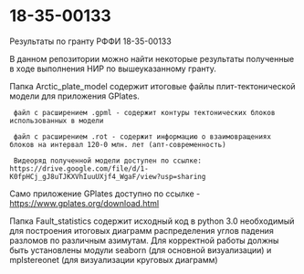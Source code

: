 # 18-35-00133
Результаты по гранту РФФИ 18-35-00133

В данном репозитории можно найти некоторые результаты полученные в ходе выполнения НИР по вышеуказанному гранту.

  Папка Arctic_plate_model содержит итоговые файлы плит-тектонической модели для приложения GPlates.
     
     файл с расширением .gpml - содержит контуры тектонических блоков использованных в модели
      
     файл с расширением .rot - содержит информацию о взаимовращениях блоков на интервал 120-0 млн. лет (апт-современность)
      
     Видеоряд полученной модели доступен по ссылке: https://drive.google.com/file/d/1-K0fpHCj_gJ8uTJKXVhIuuUXjf4_WgaF/view?usp=sharing
  
  Само приложение GPlates доступно по ссылке - https://www.gplates.org/download.html

  Папка Fault_statistics содержит исходный код в python 3.0 необходимый для построения итоговых диаграмм распределения углов падения    разломов по различным азимутам. Для корректной работы должны быть установлены модули seaborn (для основной визуализации) и mplstereonet (для визуализации круговых диаграмм) 
  

